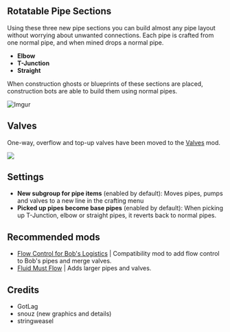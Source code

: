 ## Rotatable Pipe Sections

Using these three new pipe sections you can build almost any pipe layout without worrying about unwanted connections. Each pipe is crafted from one normal pipe, and when mined drops a normal pipe.

- **Elbow**
- **T-Junction**
- **Straight**

When construction ghosts or blueprints of these sections are placed, construction bots are able to build them using normal pipes.

![Imgur](https://i.imgur.com/B50vSJ1.png)

## Valves

One-way, overflow and top-up valves have been moved to the  [Valves](https://mods.factorio.com/mod/valves) mod.

![](https://assets-mod.factorio.com/assets/bafb8826075e9dfb36bdea25709280c86a23f098.png)

## Settings

- **New subgroup for pipe items** (enabled by default): Moves pipes, pumps and valves to a new line in the crafting menu
- **Picked up pipes become base pipes** (enabled by default): When picking up T-Junction, elbow or straight pipes, it reverts back to normal pipes.

## Recommended mods
- [Flow Control for Bob's Logistics](https://mods.factorio.com/mod/flow-control-expanded-bob) | Compatibility mod to add flow control to Bob's pipes and merge valves.
- [Fluid Must Flow](https://mods.factorio.com/mod/FluidMustFlow) | Adds larger pipes and valves.

## Credits
- GotLag
- snouz (new graphics and details)
- stringweasel

